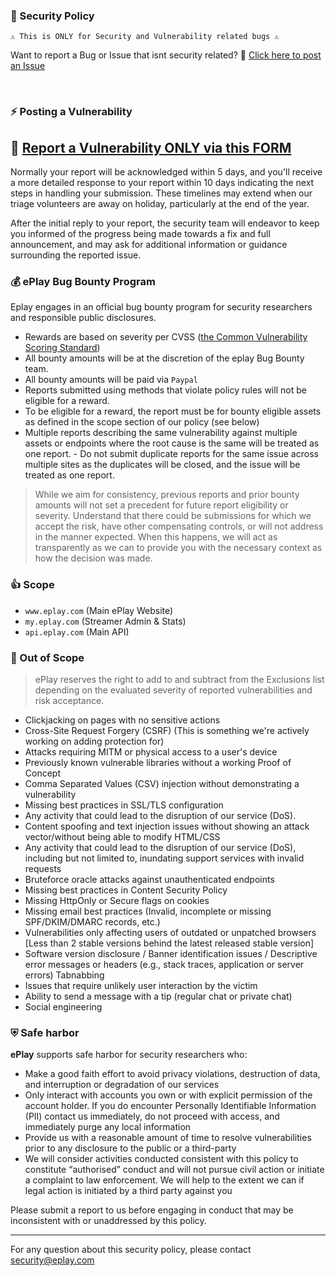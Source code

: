 ### 📕 Security Policy
```
⚠️ This is ONLY for Security and Vulnerability related bugs ⚠️
```
Want to report a Bug or Issue that isnt security related? 
📝 [Click here to post an Issue](https://github.com/dlxmedia/commnunity/issue/new)

<br>

### ⚡️ Posting a Vulnerability 

## 📝 [Report a Vulnerability ONLY via this FORM](https://docs.google.com/forms/d/e/1FAIpQLSda_QNDQwFJTFtzGVkYhAaXc5m4Sqv6ivSeHYBhNigtA3jCqg/viewform?usp=pp_url&entry.1820994568=WWW.EPLAY.COM&entry.868338315=3&entry.149164797=Summary:%0A%5Badd+summary+of+the+vulnerability%5D%0A%0ASteps+To+Reproduce:%0A%5Badd+details+for+how+we+can+reproduce+the+issue%5D%0A%0A%5Badd+step%5D%0A%5Badd+step%5D%0A%5Badd+step%5D%0ASupporting+Material/References:%0A%5Blist+any+additional+material+(e.g.+screenshots,+logs,+etc.)%5D%0A%0A%5Battachment+/+reference%5D)

Normally your report will be acknowledged within 5 days, and you'll receive
a more detailed response to your report within 10 days indicating the
next steps in handling your submission. These timelines may extend when
our triage volunteers are away on holiday, particularly at the end of the
year.

After the initial reply to your report, the security team will endeavor to keep
you informed of the progress being made towards a fix and full announcement,
and may ask for additional information or guidance surrounding the reported
issue.

### 💰 ePlay Bug Bounty Program

Eplay engages in an official bug bounty program for security researchers and responsible public disclosures.
- Rewards are based on severity per CVSS ([the Common Vulnerability Scoring Standard](https://www.first.org/cvss/))
- All bounty amounts will be at the discretion of the eplay Bug Bounty team.
- All bounty amounts will be paid via `Paypal`
- Reports submitted using methods that violate policy rules will not be eligible for a reward.
- To be eligible for a reward, the report must be for bounty eligible assets as defined in the scope section of our policy (see below)
- Multiple reports describing the same vulnerability against multiple assets or endpoints where the root cause is the same will be treated as one report. - Do not submit duplicate reports for the same issue across multiple sites as the duplicates will be closed, and the issue will be treated as one report.
> While we aim for consistency, previous reports and prior bounty amounts will not set a precedent for future report eligibility or severity.
> Understand that there could be submissions for which we accept the risk, have other compensating controls, or will not address in the manner expected.
> When this happens, we will act as transparently as we can to provide you with the necessary context as how the decision was made.

### 👍 Scope
- `www.eplay.com` (Main ePlay Website)
- `my.eplay.com` (Streamer Admin & Stats)
- `api.eplay.com` (Main API)

### 🚫 Out of Scope
> ePlay reserves the right to add to and subtract from the Exclusions list depending on the evaluated severity of reported vulnerabilities and risk acceptance.

- Clickjacking on pages with no sensitive actions
- Cross-Site Request Forgery (CSRF) (This is something we're actively working on adding protection for)
- Attacks requiring MITM or physical access to a user's device
- Previously known vulnerable libraries without a working Proof of Concept
- Comma Separated Values (CSV) injection without demonstrating a vulnerability
- Missing best practices in SSL/TLS configuration
- Any activity that could lead to the disruption of our service (DoS).
- Content spoofing and text injection issues without showing an attack vector/without being able to modify HTML/CSS
- Any activity that could lead to the disruption of our service (DoS), including but not limited to, inundating support services with invalid requests
- Bruteforce oracle attacks against unauthenticated endpoints
- Missing best practices in Content Security Policy
- Missing HttpOnly or Secure flags on cookies
- Missing email best practices (Invalid, incomplete or missing SPF/DKIM/DMARC records, etc.)
- Vulnerabilities only affecting users of outdated or unpatched browsers [Less than 2 stable versions behind the latest released stable version]
- Software version disclosure / Banner identification issues / Descriptive error messages or headers (e.g., stack traces, application or server errors)
Tabnabbing
- Issues that require unlikely user interaction by the victim
- Ability to send a message with a tip (regular chat or private chat)
- Social engineering

### ⛨ Safe harbor

**ePlay** supports safe harbor for security researchers who:

*   Make a good faith effort to avoid privacy violations, destruction of data,
    and interruption or degradation of our services
*   Only interact with accounts you own or with explicit permission of the
    account holder.
    If you do encounter Personally Identifiable Information (PII) contact us
    immediately, do not proceed with access, and immediately purge any local
    information
*   Provide us with a reasonable amount of time to resolve vulnerabilities prior
    to any disclosure to the public or a third-party
*   We will consider activities conducted consistent with this policy to
    constitute “authorised” conduct and will not pursue civil action or initiate
    a complaint to law enforcement.
    We will help to the extent we can if legal action is initiated by a third
    party against you

Please submit a report to us before engaging in conduct that may be inconsistent
with or unaddressed by this policy.

---
For any question about this security policy, please contact <security@eplay.com>
